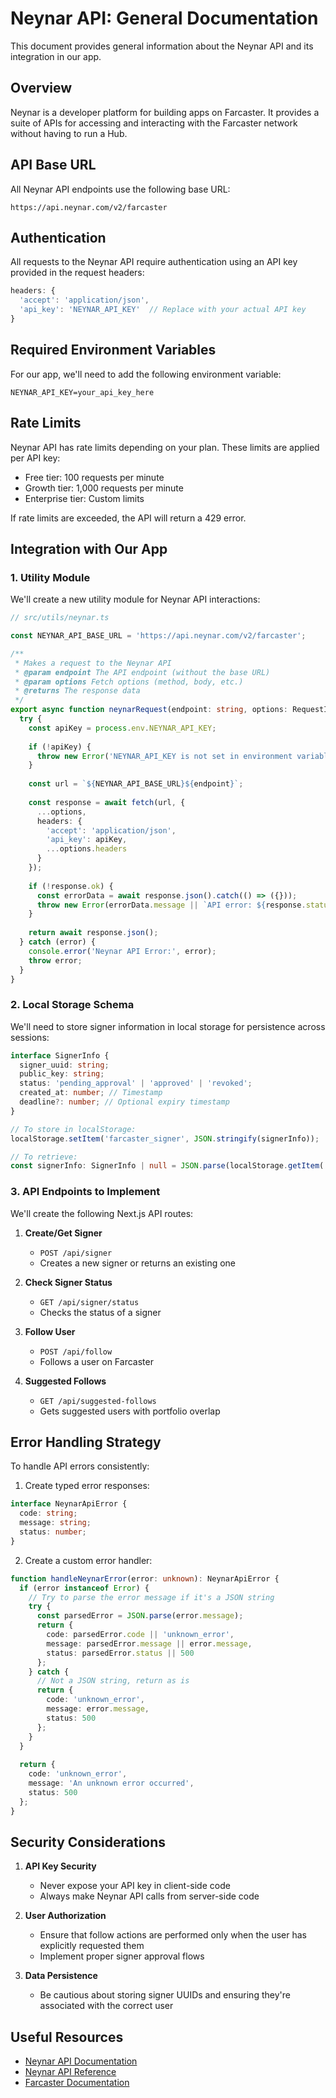 # Neynar API: General Documentation

This document provides general information about the Neynar API and its integration in our app.

## Overview
Neynar is a developer platform for building apps on Farcaster. It provides a suite of APIs for accessing and interacting with the Farcaster network without having to run a Hub.

## API Base URL
All Neynar API endpoints use the following base URL:
```
https://api.neynar.com/v2/farcaster
```

## Authentication
All requests to the Neynar API require authentication using an API key provided in the request headers:

```javascript
headers: {
  'accept': 'application/json',
  'api_key': 'NEYNAR_API_KEY'  // Replace with your actual API key
}
```

## Required Environment Variables
For our app, we'll need to add the following environment variable:
```
NEYNAR_API_KEY=your_api_key_here
```

## Rate Limits
Neynar API has rate limits depending on your plan. These limits are applied per API key:
- Free tier: 100 requests per minute
- Growth tier: 1,000 requests per minute
- Enterprise tier: Custom limits

If rate limits are exceeded, the API will return a 429 error.

## Integration with Our App

### 1. Utility Module
We'll create a new utility module for Neynar API interactions:

```typescript
// src/utils/neynar.ts

const NEYNAR_API_BASE_URL = 'https://api.neynar.com/v2/farcaster';

/**
 * Makes a request to the Neynar API
 * @param endpoint The API endpoint (without the base URL)
 * @param options Fetch options (method, body, etc.)
 * @returns The response data
 */
export async function neynarRequest(endpoint: string, options: RequestInit = {}) {
  try {
    const apiKey = process.env.NEYNAR_API_KEY;
    
    if (!apiKey) {
      throw new Error('NEYNAR_API_KEY is not set in environment variables');
    }
    
    const url = `${NEYNAR_API_BASE_URL}${endpoint}`;
    
    const response = await fetch(url, {
      ...options,
      headers: {
        'accept': 'application/json',
        'api_key': apiKey,
        ...options.headers
      }
    });
    
    if (!response.ok) {
      const errorData = await response.json().catch(() => ({}));
      throw new Error(errorData.message || `API error: ${response.status}`);
    }
    
    return await response.json();
  } catch (error) {
    console.error('Neynar API Error:', error);
    throw error;
  }
}
```

### 2. Local Storage Schema
We'll need to store signer information in local storage for persistence across sessions:

```typescript
interface SignerInfo {
  signer_uuid: string;
  public_key: string;
  status: 'pending_approval' | 'approved' | 'revoked';
  created_at: number; // Timestamp
  deadline?: number; // Optional expiry timestamp
}

// To store in localStorage:
localStorage.setItem('farcaster_signer', JSON.stringify(signerInfo));

// To retrieve:
const signerInfo: SignerInfo | null = JSON.parse(localStorage.getItem('farcaster_signer') || 'null');
```

### 3. API Endpoints to Implement
We'll create the following Next.js API routes:

1. **Create/Get Signer**
   - `POST /api/signer`
   - Creates a new signer or returns an existing one

2. **Check Signer Status**
   - `GET /api/signer/status`
   - Checks the status of a signer

3. **Follow User**
   - `POST /api/follow`
   - Follows a user on Farcaster

4. **Suggested Follows**
   - `GET /api/suggested-follows`
   - Gets suggested users with portfolio overlap

## Error Handling Strategy
To handle API errors consistently:

1. Create typed error responses:
```typescript
interface NeynarApiError {
  code: string;
  message: string;
  status: number;
}
```

2. Create a custom error handler:
```typescript
function handleNeynarError(error: unknown): NeynarApiError {
  if (error instanceof Error) {
    // Try to parse the error message if it's a JSON string
    try {
      const parsedError = JSON.parse(error.message);
      return {
        code: parsedError.code || 'unknown_error',
        message: parsedError.message || error.message,
        status: parsedError.status || 500
      };
    } catch {
      // Not a JSON string, return as is
      return {
        code: 'unknown_error',
        message: error.message,
        status: 500
      };
    }
  }
  
  return {
    code: 'unknown_error',
    message: 'An unknown error occurred',
    status: 500
  };
}
```

## Security Considerations

1. **API Key Security**
   - Never expose your API key in client-side code
   - Always make Neynar API calls from server-side code

2. **User Authorization**
   - Ensure that follow actions are performed only when the user has explicitly requested them
   - Implement proper signer approval flows

3. **Data Persistence**
   - Be cautious about storing signer UUIDs and ensuring they're associated with the correct user

## Useful Resources
- [Neynar API Documentation](https://docs.neynar.com/)
- [Neynar API Reference](https://docs.neynar.com/reference/quickstart)
- [Farcaster Documentation](https://docs.farcaster.xyz/) 